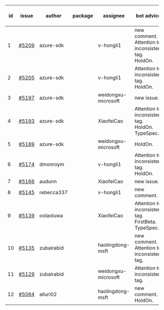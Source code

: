 | id | issue | author | package | assignee | bot advice | created date of issue | target release date | date from target |
| ------ | ------ | ------ | ------ | ------ | ------ | ------ | ------ | :-----: |
| 1 | [#5209](https://github.com/Azure/sdk-release-request/issues/5209) | azure-sdk |  | v-hongli1 | new comment. Attention to inconsistent tag. HoldOn. | 05-15 | 06-21 |  |
| 2 | [#5205](https://github.com/Azure/sdk-release-request/issues/5205) | azure-sdk |  | v-hongli1 | Attention to inconsistent tag. HoldOn. | 05-15 | 06-21 |  |
| 3 | [#5197](https://github.com/Azure/sdk-release-request/issues/5197) | azure-sdk |  | weidongxu-microsoft | new issue. | 05-09 | 05-24 |  |
| 4 | [#5193](https://github.com/Azure/sdk-release-request/issues/5193) | azure-sdk |  | XiaofeiCao | Attention to inconsistent tag. HoldOn. TypeSpec. | 05-09 | fail to get. |  |
| 5 | [#5189](https://github.com/Azure/sdk-release-request/issues/5189) | azure-sdk |  | weidongxu-microsoft | HoldOn. | 05-08 | 06-21 |  |
| 6 | [#5174](https://github.com/Azure/sdk-release-request/issues/5174) | dmonroym |  | v-hongli1 | Attention to inconsistent tag. HoldOn. | 04-30 | 05-24 |  |
| 7 | [#5166](https://github.com/Azure/sdk-release-request/issues/5166) | audunn |  | XiaofeiCao | new issue. | 04-29 | 05-24 |  |
| 8 | [#5145](https://github.com/Azure/sdk-release-request/issues/5145) | rebecca337 |  | v-hongli1 | new comment. | 04-23 | 05-24 |  |
| 9 | [#5139](https://github.com/Azure/sdk-release-request/issues/5139) | oolaoluwa |  | XiaofeiCao | Attention to inconsistent tag. FirstBeta. TypeSpec. | 04-16 | 05-24 |  |
| 10 | [#5135](https://github.com/Azure/sdk-release-request/issues/5135) | zubairabid |  | haolingdong-msft | new comment. Attention to inconsistent tag. | 04-12 | 05-24 |  |
| 11 | [#5129](https://github.com/Azure/sdk-release-request/issues/5129) | zubairabid |  | weidongxu-microsoft | Attention to inconsistent tag. | 04-12 | 05-24 |  |
| 12 | [#5064](https://github.com/Azure/sdk-release-request/issues/5064) | alluri02 |  | haolingdong-msft | new comment. HoldOn. | 03-20 | 05-24 |  |
